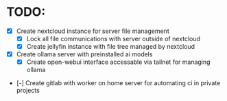 # TODO:

- [x] Create nextcloud instance for server file management
  - [x] Lock all file communications with server outside of nextcloud
  - [x] Create jellyfin instance with file tree managed by nextcloud
- [x] Create ollama server with preinstalled ai models
  - [x] Create open-webui interface accessable via tailnet for managing ollama
- [-] Create gitlab with worker on home server for automating ci in private
  projects
